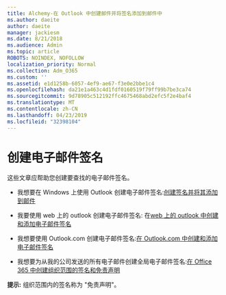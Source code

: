 ```yaml
---
title: Alchemy-在 Outlook 中创建邮件并将签名添加到邮件中
ms.author: daeite
author: daeite
manager: jackiesm
ms.date: 8/21/2018
ms.audience: Admin
ms.topic: article
ROBOTS: NOINDEX, NOFOLLOW
localization_priority: Normal
ms.collection: Adm_O365
ms.custom: ''
ms.assetid: e1d1258b-6057-4ef9-ae67-f3e0e2bbe1c4
ms.openlocfilehash: da21e1a463c4d1fdf0160519f79ff99b7be3ca74
ms.sourcegitcommit: 9d78905c512192ffc4675468abd2efc5f2e4baf4
ms.translationtype: MT
ms.contentlocale: zh-CN
ms.lasthandoff: 04/23/2019
ms.locfileid: "32398104"
---
```

# <a name="creating-email-signatures"></a>创建电子邮件签名

这些文章应帮助您创建要查找的电子邮件签名。
  
- 我想要在 Windows 上使用 Outlook 创建电子邮件签名:[创建签名并将其添加到邮件](https://support.office.com/article/8ee5d4f4-68fd-464a-a1c1-0e1c80bb27f2.aspx)
    
- 我要使用 web 上的 outlook 创建电子邮件签名: 在[web 上的 outlook 中创建和添加电子邮件签名](https://support.office.com/article/5ff9dcfd-d3f1-447b-b2e9-39f91b074ea3.aspx)
    
- 我想要使用 Outlook.com 创建电子邮件签名:[在 Outlook.com 中创建和添加电子邮件签名](https://support.office.com/article/776d9006-abdf-444e-b5b7-a61821dff034.aspx)
    
- 我想要为从我的公司发送的所有电子邮件创建全局电子邮件签名:[在 Office 365 中创建组织范围的签名和免责声明](https://support.office.com/article/2d75860f-c527-4352-a7f6-73eba54c0c72.aspx)
    
 **提示:** 组织范围内的签名称为 "免责声明"。 
  

